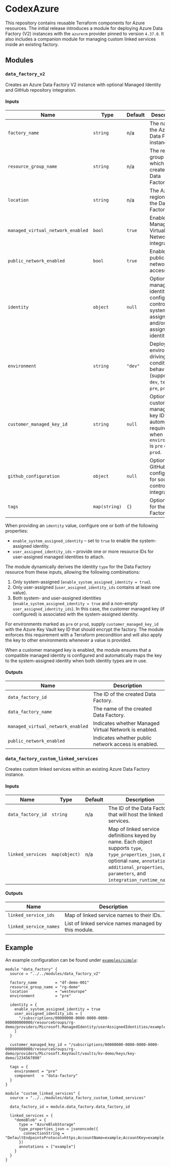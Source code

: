 # CodexAzure

This repository contains reusable Terraform components for Azure resources. The initial release introduces a module for deploying Azure Data Factory (V2) instances with the `azurerm` provider pinned to version `4.37.0`. It also includes a companion module for managing custom linked services inside an existing factory.

## Modules

### `data_factory_v2`

Creates an Azure Data Factory V2 instance with optional Managed Identity and GitHub repository integration.

#### Inputs

| Name | Type | Default | Description |
|------|------|---------|-------------|
| `factory_name` | `string` | n/a | The name of the Azure Data Factory instance. |
| `resource_group_name` | `string` | n/a | The resource group in which to create the Data Factory. |
| `location` | `string` | n/a | The Azure region for the Data Factory. |
| `managed_virtual_network_enabled` | `bool` | `true` | Enables Managed Virtual Network integration. |
| `public_network_enabled` | `bool` | `true` | Enables public network access. |
| `identity` | `object` | `null` | Optional managed identity configuration controlling system-assigned and/or user-assigned identities. |
| `environment` | `string` | `"dev"` | Deployment environment driving conditional behaviors (supports `dev`, `test`, `pre`, `prod`). |
| `customer_managed_key_id` | `string` | `null` | Optional customer managed key ID automatically required when `environment` is `pre` or `prod`. |
| `github_configuration` | `object` | `null` | Optional GitHub configuration for source control integration. |
| `tags` | `map(string)` | `{}` | Optional tags for the Data Factory. |

When providing an `identity` value, configure one or both of the following properties:

- `enable_system_assigned_identity` – set to `true` to enable the system-assigned identity.
- `user_assigned_identity_ids` – provide one or more resource IDs for user-assigned managed identities to attach.

The module dynamically derives the identity `type` for the Data Factory resource from these inputs, allowing the following combinations:

1. Only system-assigned (`enable_system_assigned_identity = true`).
2. Only user-assigned (`user_assigned_identity_ids` contains at least one value).
3. Both system- and user-assigned identities (`enable_system_assigned_identity = true` and a non-empty `user_assigned_identity_ids`). In this case, the customer managed key (if configured) is associated with the system-assigned identity.

For environments marked as `pre` or `prod`, supply `customer_managed_key_id` with the Azure Key Vault key ID that should encrypt the factory. The module enforces this requirement with a Terraform precondition and will also apply the key to other environments whenever a value is provided.

When a customer managed key is enabled, the module ensures that a compatible managed identity is configured and automatically maps the key to the system-assigned identity when both identity types are in use.

#### Outputs

| Name | Description |
|------|-------------|
| `data_factory_id` | The ID of the created Data Factory. |
| `data_factory_name` | The name of the created Data Factory. |
| `managed_virtual_network_enabled` | Indicates whether Managed Virtual Network is enabled. |
| `public_network_enabled` | Indicates whether public network access is enabled. |

### `data_factory_custom_linked_services`

Creates custom linked services within an existing Azure Data Factory instance.

#### Inputs

| Name | Type | Default | Description |
|------|------|---------|-------------|
| `data_factory_id` | `string` | n/a | The ID of the Data Factory that will host the linked services. |
| `linked_services` | `map(object)` | n/a | Map of linked service definitions keyed by name. Each object supports `type`, `type_properties_json`, and optional `name`, `annotations`, `additional_properties`, `parameters`, and `integration_runtime_name`. |

#### Outputs

| Name | Description |
|------|-------------|
| `linked_service_ids` | Map of linked service names to their IDs. |
| `linked_service_names` | List of linked service names managed by this module. |

## Example

An example configuration can be found under [`examples/simple`](examples/simple/main.tf):

```hcl
module "data_factory" {
  source = "../../modules/data_factory_v2"

  factory_name        = "df-demo-001"
  resource_group_name = "rg-demo"
  location            = "westeurope"
  environment         = "pre"

  identity = {
    enable_system_assigned_identity = true
    user_assigned_identity_ids = [
      "/subscriptions/00000000-0000-0000-0000-000000000000/resourceGroups/rg-demo/providers/Microsoft.ManagedIdentity/userAssignedIdentities/example"
    ]
  }

  customer_managed_key_id = "/subscriptions/00000000-0000-0000-0000-000000000000/resourceGroups/rg-demo/providers/Microsoft.KeyVault/vaults/kv-demo/keys/key-demo/1234567890"

  tags = {
    environment = "pre"
    component   = "data-factory"
  }
}

module "custom_linked_services" {
  source = "../../modules/data_factory_custom_linked_services"

  data_factory_id = module.data_factory.data_factory_id

  linked_services = {
    "demoBlob" = {
      type = "AzureBlobStorage"
      type_properties_json = jsonencode({
        connectionString = "DefaultEndpointsProtocol=https;AccountName=example;AccountKey=example;EndpointSuffix=core.windows.net"
      })
      annotations = ["example"]
    }
  }
}
```
